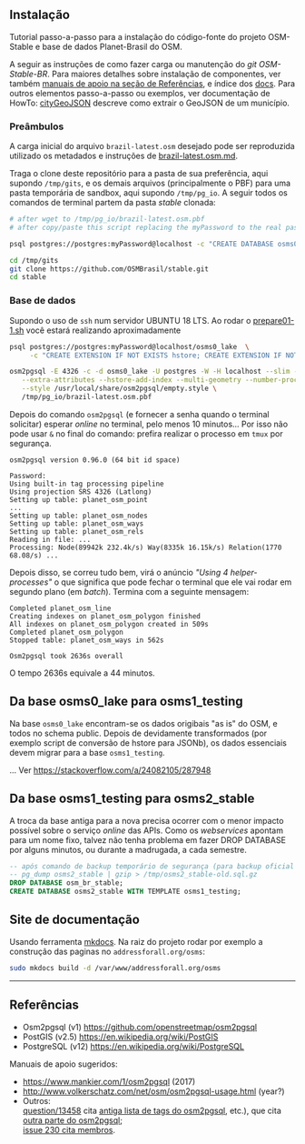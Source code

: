 
## Instalação

Tutorial passo-a-passo para a instalação do código-fonte do projeto OSM-Stable e base de dados Planet-Brasil do OSM.

A seguir as instruções de como fazer carga ou manutenção do *git OSM-Stable-BR*.
Para maiores detalhes sobre instalação de componentes, ver também [manuais de apoio na seção de  Referências](#Referências),
e índice dos [docs](https://github.com/OSMBrasil/stable/blob/master/docs).
Para outros elementos passo-a-passo ou exemplos,
ver documentação de HowTo: [cityGeoJSON](cityGeoJSON.md) descreve como extrair o GeoJSON de um município.

### Preâmbulos
A carga inicial do arquivo `brazil-latest.osm` desejado pode ser reproduzida utilizado os metadados e instruções
de [brazil-latest.osm.md](https://github.com/OSMBrasil/stable/blob/master/brazil-latest.osm.md).

Traga o clone deste repositório para a pasta de sua preferência, aqui supondo `/tmp/gits`, e os demais arquivos (principalmente o PBF)
para uma pasta temporária de sandbox, aqui supondo `/tmp/pg_io`.
A seguir todos os comandos de terminal partem da pasta *stable*  clonada:

```bash
# after wget to /tmp/pg_io/brazil-latest.osm.pbf
# after copy/paste this script replacing the myPassword to the real password

psql postgres://postgres:myPassword@localhost -c "CREATE DATABASE osms0_lake;"

cd /tmp/gits
git clone https://github.com/OSMBrasil/stable.git
cd stable
```

### Base de dados
Supondo o uso de `ssh`  num servidor UBUNTU 18 LTS. Ao rodar o [prepare01-1.sh](https://github.com/OSMBrasil/stable/blob/master/src/install/prepare01-1.sh) você estará realizando aproximadamente

```sh
psql postgres://postgres:myPassword@localhost/osms0_lake  \
     -c "CREATE EXTENSION IF NOT EXISTS hstore; CREATE EXTENSION IF NOT EXISTS postgis;"

osm2pgsql -E 4326 -c -d osms0_lake -U postgres -W -H localhost --slim --drop --hstore \
   --extra-attributes --hstore-add-index --multi-geometry --number-processes 4 \
   --style /usr/local/share/osm2pgsql/empty.style \
   /tmp/pg_io/brazil-latest.osm.pbf
```

Depois do comando `osm2pgsql`  (e fornecer a senha quando o terminal solicitar) esperar *online* no terminal, pelo menos 10 minutos...  Por isso não pode usar `&` no final do comando: prefira realizar o processo  em `tmux` por segurança.

```
osm2pgsql version 0.96.0 (64 bit id space)

Password:
Using built-in tag processing pipeline
Using projection SRS 4326 (Latlong)
Setting up table: planet_osm_point
...
Setting up table: planet_osm_nodes
Setting up table: planet_osm_ways
Setting up table: planet_osm_rels
Reading in file: ...
Processing: Node(89942k 232.4k/s) Way(8335k 16.15k/s) Relation(1770 68.08/s) ...
```

Depois disso, se correu tudo bem, virá o anúncio *"Using 4 helper-processes"* o que significa que pode fechar o terminal que ele vai rodar em segundo plano (em *batch*). Termina com a seguinte mensagem:
```
Completed planet_osm_line
Creating indexes on planet_osm_polygon finished
All indexes on planet_osm_polygon created in 509s
Completed planet_osm_polygon
Stopped table: planet_osm_ways in 562s

Osm2pgsql took 2636s overall
```
O tempo 2636s equivale a 44 minutos.

## Da base osms0_lake para osms1_testing
Na base `osms0_lake` encontram-se os dados origibais "as is" do OSM, e todos no schema public.
Depois de devidamente transformados (por exemplo script de conversão de hstore para JSONb),
os dados essenciais devem migrar para a base `osms1_testing`.

... Ver https://stackoverflow.com/a/24082105/287948

## Da base osms1_testing para osms2_stable

A troca da base antiga para a nova precisa ocorrer com o menor impacto possível sobre o serviço _online_ das APIs.
Como os _webservices_ apontam para um nome fixo, talvez não tenha problema em fazer DROP DATABASE por alguns minutos, ou durante a madrugada, a cada semestre.
```sql
-- após comando de backup temporário de segurança (para backup oficial ver git)
-- pg_dump osms2_stable | gzip > /tmp/osms2_stable-old.sql.gz
DROP DATABASE osm_br_stable;
CREATE DATABASE osms2_stable WITH TEMPLATE osms1_testing;
```

## Site de documentação 
Usando ferramenta [mkdocs](https://www.mkdocs.org/). Na raiz do projeto rodar por exemplo a construção das paginas no `addressforall.org/osms`:
```sh
sudo mkdocs build -d /var/www/addressforall.org/osms
```
-----

## Referências

* Osm2pgsql (v1) https://github.com/openstreetmap/osm2pgsql
* PostGIS (v2.5)  https://en.wikipedia.org/wiki/PostGIS
* PostgreSQL (v12) https://en.wikipedia.org/wiki/PostgreSQL

Manuais de apoio sugeridos:
* https://www.mankier.com/1/osm2pgsql (2017)
* http://www.volkerschatz.com/net/osm/osm2pgsql-usage.html (year?)
* Outros: <br/>[question/13458](https://help.openstreetmap.org/questions/13458/does-planet_osm_roads-of-the-osm2pgsqlschema-contain-all-roads?page=1&focusedAnswerId=13460#13460) cita [antiga lista de tags do osm2pgsql](https://github.com/openstreetmap/osm2pgsql/blob/8bf4e4a9f6eafb4a4c31b6fb6be831983fefc8ce/output-pgsql.c#L90), etc.), que cita [outra parte do osm2pgsql](https://github.com/openstreetmap/osm2pgsql/blob/ed86d635cb0e54252881c766ede90a532e63dca0/output-pgsql.cpp#L125-L128); <br/>[issue 230 cita membros](https://github.com/openstreetmap/osm2pgsql/issues/230).
